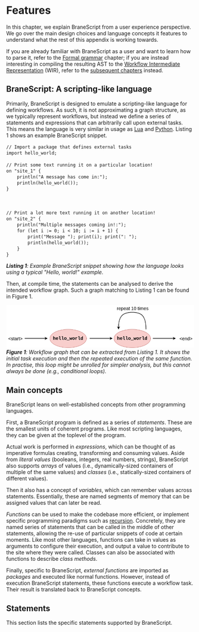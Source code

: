# Features
In this chapter, we explain BraneScript from a user experience perspective. We go over the main design choices and language concepts it features to understand what the rest of this appendix is working towards.

If you are already familiar with BraneScript as a user and want to learn how to parse it, refer to the [Formal grammar](./syntax.md) chapter; if you are instead interesting in compiling the resulting AST to the [Workflow Intermediate Representation](TODO) (WIR), refer to the [subsequent chapters](TODO) instead.


## BraneScript: A scripting-like language
Primarily, BraneScript is designed to emulate a scripting-like language for defining workflows. As such, it is not approximating a graph structure, as we typically represent workflows, but instead we define a series of statements and expressions that can arbitrarily call upon external tasks. This means the language is very similar in usage as [Lua](https://lua.org) and [Python](https://wiki.python.org). Listing 1 shows an example BraneScript snippet.

```bscript
// Import a package that defines external tasks
import hello_world;

// Print some text running it on a particular location!
on "site_1" {
    println("A message has come in:");
    println(hello_world());
}



// Print a lot more text running it on another location!
on "site_2" {
    println("Multiple messages coming in!:");
    for (let i := 0; i < 10; i := i + 1) {
        print("Message "); print(i); print(": ");
        println(hello_world());
    }
}
```
_**Listing 1**: Example BraneScript snippet showing how the language looks using a typical "Hello, world!" example._

Then, at compile time, the statements can be analysed to derive the intended workflow graph. Such a graph matching to Listing 1 can be found in Figure 1.

![Workflow graph extracted from Listing 1](../../../assets/diagrams/WorkflowExample2.png)  
_**Figure 1**: Workflow graph that can be extracted from Listing 1. It shows the initial task execution and then the repeated execution of the same function. In practise, this loop might be unrolled for simpler analysis, but this cannot always be done (e.g., conditional loops)._


## Main concepts
BraneScript leans on well-established concepts from other programming languages.

First, a BraneScript program is defined as a series of _statements_. These are the smallest units of coherent programs. Like most scripting languages, they can be given at the toplevel of the program.

Actual work is performed in _expressions_, which can be thought of as imperative formulas creating, transforming and consuming values. Aside from _literal values_ (booleans, integers, real numbers, strings), BraneScript also supports _arrays_ of values (i.e., dynamically-sized containers of multiple of the same values) and _classes_ (i.e., statically-sized containers of different values).

Then it also has a concept of _variables_, which can remember values across statements. Essentially, these are named segments of memory that can be assigned values that can later be read.

_Functions_ can be used to make the codebase more efficient, or implement specific programming paradigms such as [recursion](https://en.wikipedia.org/wiki/Recursion). Concretely, they are named series of statements that can be called in the middle of other statements, allowing the re-use of particular snippets of code at certain moments. Like most other languages, functions can take in values as arguments to configure their execution, and output a value to contribute to the site where they were called. Classes can also be associated with functions to describe _class methods_.

Finally, specific to BraneScript, _external functions_ are imported as _packages_ and executed like normal functions. However, instead of execution BraneScript statements, these functions execute a workflow task. Their result is translated back to BraneScript concepts.


## Statements
This section lists the specific statements supported by BraneScript.


